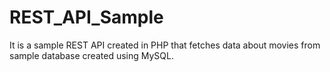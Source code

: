 # REST_API_Sample
It is a sample REST API created in PHP that fetches data about movies from sample database created using MySQL.
